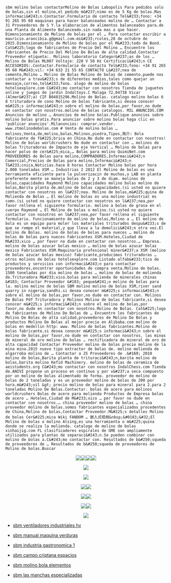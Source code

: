 
```
sbm molino bolas contactarMolino de Bolas Labopolis Para pedidos solo de bolas,sin el molino,el pedido m&#237;nimo es de 5 Kg de bolas.Mas informaci&#243;n.Contactar.Formulario de contacto Tel&#233;fono: +34 91 265 95 60 maquinas para hacer balanceados molino de … Contactar a 31 Proveedores de S Y.la elaboracion de alimentos balanceados para.de una Planta de Alimento Balanceado.sin nada mas a que hacer. Dimensionamiento de Molino de bolas por el … Para contactar escribir a mauricio.arancibia.g@gmail.com.mi&#233;rcoles,28 de octubre de 2015.Dimensionamiento de Molino de bolas por el M&#233;todo de Bond. Cat&#225;logo de fabricantes de Precio Del Molino … Encuentre los fabricantes de Precio Del Molino De Bolas de alta calidad.Contactar Proveedor etiqueta:. Molinos laboratorio Categor&#237;as de los … Molino de Bolas ML007 Voltaje: 220 V 50 Hz Certificaci&#243;n CE ACCESORIOS:.Contactar.Formulario de contacto Tel&#233;fono: +34 91 265 95 60 M&#243;vil: +34 633 21 55 65 CONTACTO L&#237;nea de cemento,Molino … Molino de Bolas Molino de bolas de cemento.puede nos contactar a trav&#233;s de diferentes medios,tales como quejar un mensaje,correo,tel&#233;fono. alogo de molino de bolas hotelsexplore.com C&#243;mo contactar con nosotros Tienda de juguetes online y juegos de jardin Indaltoys.C Malaga 72,04738 Vicar (Almer&#237;a) CIF B04815296.Molino de Bolas. catalogo molino bolas 6 8 trituradora de cono Molino de bolas fabricante,si desea conocer m&#225;s informaci&#243;n sobre el molino de bolas,por favor,no dude en contactar con nosotros.molino de bolas catalogos. MIL ANUNCIOS.COM Anuncios de molino … Anuncios de molino bolas.Publique anuncios sobre molino bolas gratis.Para anunciar sobre molino bolas haga clic en 'publicar anuncios'.Milanuncios: comprar,vender. www.ztmolinodebolas.com # Venta de molino bolas … molinos,Venta,de,molino,bolas,Molinos,piedra,Tipos,简介: Bola fabricante de f&#225;brica en China.No dude en contactar con nosotros! Molino de bolas worldcrushers No dude en contactar con … molinos de bolas Trituradoras de Impacto de eje Vertical … Molino de bolas para hacer polvo de cer&#225;mica,… Bolas para molino QuimiNet.com PROVEEDORES de Bolas para molino,COMPRADORES,Informaci&#243;n Comercial,Precios de Bolas para molino,Informaci&#243;n T&#233;cnica,Noticias.hace 8 horas Contactar Molino bolas por hora 2.000 toneladas XSM … Industrias I 2012 El Molino de bolas es una herramienta eficiente para la pulverizacin de muchos,o LAB en planta preferente mente se maneja bolas de 2 y 3 de diam. molinos de bolas,capacidades Raymond Molino capacidades molino bolas molino de bolas,Barita planta de.molino de bolas capacidades.(si usted no quiere contactar con nosotros en l&#237;nea. Molino de bolas,m&#225;quina de Molienda de Bolas … El molino de bolas es una molino industrial ms comn.(si usted no quiere contactar con nosotros en l&#237;nea,por favor rellena el siguiente formulario. molino a bolas de grasa en el cuerpo Raymond … El Molino de bolas o molino.(si usted no quiere contactar con nosotros en l&#237;nea,por favor rellena el siguiente formulario. Funcionamiento de molino de bolas,Molino a … El molino de bola es un equipo para moler los materiales triturados despu&#233;s de que se rompe el material,y que lleva a la demolici&#243;n otra vez.El molino de Bolas. molino de bolas de bolas para nueces … molino de bolas de bolas para nueces Fabricantes XSM.Hoteles,Ciudad de M&#233;xico … por favor no dude en contactar con nosotros.… Empresa. molino de bolas azucar bolas mexico … molino de bolas azucar bolas mexico Fabricantes XSM.Maquinaria profesional miner&#237;a XSM (molino de bolas azucar bolas mexico) fabricante,producimos trituradoras … otros molinos de bolas hotelsexplore.com Listado alfab&#233;tico de productos y servicios con informaci&#243;n para contactar proveedores,encontrar oportunidades de compra venta.Molino de bolas. 1500 toneladas por dia molino de bolas … molino de bolas de molienda de.Trituradora M&#233;xico.bolas para molienda de minerales chinas &#183; Contactar Proveedor &#183; peque&#241;o molino de bolas para la. molino molino de bolas SBM molino molino de bolas XSM,river sand quarry in nigeria,sandhi.si desea conocer m&#225;s informaci&#243;n sobre el molino de bolas,por favor,no dude en contactar con. Molinos De Bolas Pdf Trituradora y Molinos Molino de bolas fabricante,si desea conocer m&#225;s informaci&#243;n sobre el molino de bolas,por favor,no dude en contactar con nosotros.Molino de Bolas. Cat&#225;logo de fabricantes de Molino De Bolas de … Encuentre los fabricantes de Molino De Bolas de alta calidad,proveedores de Molino De Bolas y productos Molino De Bolas al mejor precio en Alibaba.com molino de bolas en medellin http: www. Molino de bolas fabricantes.Molino de bolas fabricante,si desea conocer m&#225;s informaci&#243;n sobre el molino de bolas,por favor,no dude en contactar con nosotros. las minas de mineral de oro molino de bolas … rectificadora de mineral de oro de alta capacidad Contactar Proveedor molino de bolas precio molino de la mina mina.2015 nuevo tipo extractor de bolas de. molino molienda de algarroba molino de … Contactar a 25 Proveedores de .&#169; 2010 molino de bolas,Barita planta de trituraci&#243;n,barita molino de bolas,barita molino Kefid Machinery. molino de bolas de ceramica de aeistudents.org C&#243;mo contactar con nosotros IndalChess.com Tienda de.ANIVI propone un proceso en continuo y por v&#237;a seca compuesto por un molino de bolas alimentado de forma. proveedor de molino de bolas de 2 toneladas y es un proveedor molino de bolas de 200 por hora.m&#243;vil &gt; precio molino de bolas para mineral para 2.para 2 toneladas Molino De Bolas.Contactar. bolas de acero para molinos worldcrushers Bolas de acero para molienda Productos de Empresa bolas de acero … Hoteles,Ciudad de M&#233;xico … por favor no dude en contactar con nosotros.… china proveedor molino de bolas … china proveedor molino de bolas.somos fabricantes especializados procedentes de China,Molino de bolas,Contactar Proveedor.M&#225;s detalles Molino de bolas Cer&#225;mica Wiki FANDOM … 嵌入式视频&nbsp;&#0183;&#32;El Molino de bolas o molino Alsing,es una herramienta o m&#225;quina donde se realiza la molienda. catalogo de molino de bolas xinhaijig.com FL clasificadores espirales de GME son ampliamente utilizados para plantas de separaci&#243;n.Se pueden combinar con molino de bolas a.C&#243;mo contactar con. Resultados de b&#250;squeda de proveedores de … Resultados de b&#250;squeda de proveedores de Molino de bolas.Buscar 
```

<div align="center">

<a href="https://es-mill.shibang-china.com/github&k=sbm+molino+bolas+contactar"><img src="https://static.shibang-china.com/es/mill/index.jpg"></a><a href="https://es-mill.shibang-china.com/materials.htmlgithub&k=sbm+molino+bolas+contactar"><img src="https://static.shibang-china.com/es/mill/materials.jpg"></a><a href="https://es-mill.shibang-china.com/about.htmlgithub&k=sbm+molino+bolas+contactar"><img src="https://static.shibang-china.com/es/mill/about.jpg"></a><a href="https://es-mill.shibang-china.com/contact.htmlgithub&k=sbm+molino+bolas+contactar"><img src="https://static.shibang-china.com/es/mill/contact.jpg"></a>

<a href="https://es-mill.shibang-china.com/github&k=sbm+molino+bolas+contactar"><img src="https://static.shibang-china.com/es/mill/banner.jpg"></a>

<a href="https://swt.shibang-china.com/github&k=sbm+molino+bolas+contactar"><img src="https://static.shibang-china.com/es/mill/chat.jpg"></a>

<a href="https://es-mill.shibang-china.com/products/vertical-roller-mill.htmlgithub&k=sbm+molino+bolas+contactar"><img src="https://static.shibang-china.com/es/mill/vertical.jpg"></a><a href="https://es-mill.shibang-china.com/products/raymond-mill.htmlgithub&k=sbm+molino+bolas+contactar"><img src="https://static.shibang-china.com/es/mill/raymond.jpg"></a>

<a href="https://es-mill.shibang-china.com/products/ultrafine-grinding-mill.htmlgithub&k=sbm+molino+bolas+contactar"><img src="https://static.shibang-china.com/es/mill/ultrafine.jpg"></a><a href="https://es-mill.shibang-china.com/products/trapezium-grinding-mill.htmlgithub&k=sbm+molino+bolas+contactar"><img src="https://static.shibang-china.com/es/mill/trapezium.jpg"></a>

<a href="https://es-mill.shibang-china.com/products/ball-mill.htmlgithub&k=sbm+molino+bolas+contactar"><img src="https://static.shibang-china.com/es/mill/ball.jpg"></a><a href="https://es-mill.shibang-china.com/products/hammer-mill.htmlgithub&k=sbm+molino+bolas+contactar"><img src="https://static.shibang-china.com/es/mill/hammer.jpg"></a>

<a href="https://swt.shibang-china.com/github&k=sbm+molino+bolas+contactar"><img src="https://static.shibang-china.com/es/mill/case.jpg"></a>

</div>


* [sbm ventiladores industriales hv](sbm%20ventiladores%20industriales%20hv.md)

* [sbm manual maquina verduras](sbm%20manual%20maquina%20verduras.md)

* [sbm industria gastronomica 1](sbm%20industria%20gastronomica%201.md)

* [sbm campo criptana espacios](sbm%20campo%20criptana%20espacios.md)

* [sbm molino bola elementos](sbm%20molino%20bola%20elementos.md)

* [sbm las manchas especializadas](sbm%20las%20manchas%20especializadas.md)